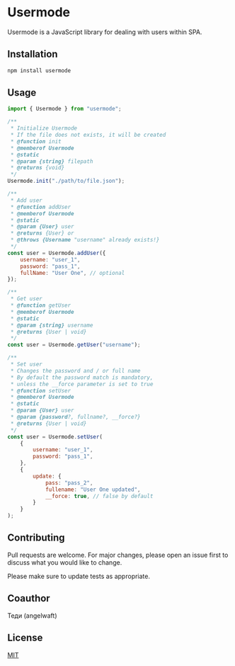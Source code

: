# Usermode

Usermode is a JavaScript library for dealing with users within SPA.

## Installation

```bash
npm install usermode
```

## Usage

```javascript
import { Usermode } from "usermode";

/**
 * Initialize Usermode
 * If the file does not exists, it will be created
 * @function init
 * @memberof Usermode
 * @static
 * @param {string} filepath
 * @returns {void}
 */
Usermode.init("./path/to/file.json");

/**
 * Add user
 * @function addUser
 * @memberof Usermode
 * @static
 * @param {User} user
 * @returns {User} or 
 * @throws {Username "username" already exists!}
 */
const user = Usermode.addUser({
    username: "user_1",
    password: "pass_1",
    fullName: "User One", // optional
});

/**
 * Get user
 * @function getUser
 * @memberof Usermode
 * @static
 * @param {string} username
 * @returns {User | void}
 */
const user = Usermode.getUser("username");

/**
 * Set user
 * Changes the password and / or full name
 * By default the password match is mandatory,
 * unless the __force parameter is set to true
 * @function setUser
 * @memberof Usermode
 * @static
 * @param {User} user
 * @param {password?, fullname?, __force?}
 * @returns {User | void}
 */
const user = Usermode.setUser(
    {
        username: "user_1",
        password: "pass_1", 
    },
    {
        update: {
            pass: "pass_2",
            fullename: "User One updated",
            __force: true, // false by default
        }
    }
);

```

## Contributing
Pull requests are welcome. For major changes, please open an issue first to discuss what you would like to change.

Please make sure to update tests as appropriate.

## Coauthor

Теди (angelwaft)

## License
[MIT](https://choosealicense.com/licenses/mit/)
